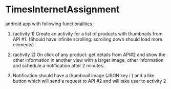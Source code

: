 # TimesInternetAssignment


android app with following functionalities :
1) (activity 1) Create an activity for a list of products with thumbnails from API #1. (Should have
infinite scrolling: scrolling down should load more elements)
2) (activity 2) On click of any product: get details from API#2 and show the other information in
another view with a larger image, other information and schedule a notification after 2 minutes.

3) Notification should have a thumbnail image (JSON key i ) and a like button which will send a
request to API #2 and will take user to activity 2
